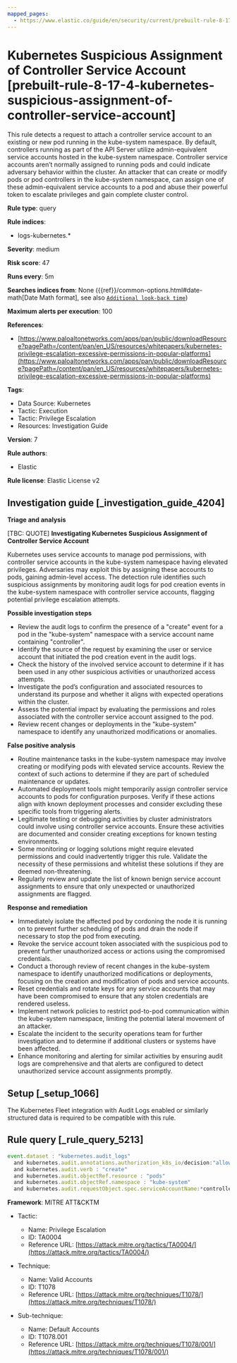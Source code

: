 ```yaml
---
mapped_pages:
  - https://www.elastic.co/guide/en/security/current/prebuilt-rule-8-17-4-kubernetes-suspicious-assignment-of-controller-service-account.html
---
```


# Kubernetes Suspicious Assignment of Controller Service Account [prebuilt-rule-8-17-4-kubernetes-suspicious-assignment-of-controller-service-account]

This rule detects a request to attach a controller service account to an existing or new pod running in the kube-system namespace. By default, controllers running as part of the API Server utilize admin-equivalent service accounts hosted in the kube-system namespace. Controller service accounts aren’t normally assigned to running pods and could indicate adversary behavior within the cluster. An attacker that can create or modify pods or pod controllers in the kube-system namespace, can assign one of these admin-equivalent service accounts to a pod and abuse their powerful token to escalate privileges and gain complete cluster control.

**Rule type**: query

**Rule indices**:

* logs-kubernetes.*

**Severity**: medium

**Risk score**: 47

**Runs every**: 5m

**Searches indices from**: None ({{ref}}/common-options.html#date-math[Date Math format], see also [`Additional look-back time`](docs-content://solutions/security/detect-and-alert/create-detection-rule.md#rule-schedule))

**Maximum alerts per execution**: 100

**References**:

* [https://www.paloaltonetworks.com/apps/pan/public/downloadResource?pagePath=/content/pan/en_US/resources/whitepapers/kubernetes-privilege-escalation-excessive-permissions-in-popular-platforms](https://www.paloaltonetworks.com/apps/pan/public/downloadResource?pagePath=/content/pan/en_US/resources/whitepapers/kubernetes-privilege-escalation-excessive-permissions-in-popular-platforms)

**Tags**:

* Data Source: Kubernetes
* Tactic: Execution
* Tactic: Privilege Escalation
* Resources: Investigation Guide

**Version**: 7

**Rule authors**:

* Elastic

**Rule license**: Elastic License v2

## Investigation guide [_investigation_guide_4204]

**Triage and analysis**

[TBC: QUOTE]
**Investigating Kubernetes Suspicious Assignment of Controller Service Account**

Kubernetes uses service accounts to manage pod permissions, with controller service accounts in the kube-system namespace having elevated privileges. Adversaries may exploit this by assigning these accounts to pods, gaining admin-level access. The detection rule identifies such suspicious assignments by monitoring audit logs for pod creation events in the kube-system namespace with controller service accounts, flagging potential privilege escalation attempts.

**Possible investigation steps**

* Review the audit logs to confirm the presence of a "create" event for a pod in the "kube-system" namespace with a service account name containing "controller".
* Identify the source of the request by examining the user or service account that initiated the pod creation event in the audit logs.
* Check the history of the involved service account to determine if it has been used in any other suspicious activities or unauthorized access attempts.
* Investigate the pod’s configuration and associated resources to understand its purpose and whether it aligns with expected operations within the cluster.
* Assess the potential impact by evaluating the permissions and roles associated with the controller service account assigned to the pod.
* Review recent changes or deployments in the "kube-system" namespace to identify any unauthorized modifications or anomalies.

**False positive analysis**

* Routine maintenance tasks in the kube-system namespace may involve creating or modifying pods with elevated service accounts. Review the context of such actions to determine if they are part of scheduled maintenance or updates.
* Automated deployment tools might temporarily assign controller service accounts to pods for configuration purposes. Verify if these actions align with known deployment processes and consider excluding these specific tools from triggering alerts.
* Legitimate testing or debugging activities by cluster administrators could involve using controller service accounts. Ensure these activities are documented and consider creating exceptions for known testing environments.
* Some monitoring or logging solutions might require elevated permissions and could inadvertently trigger this rule. Validate the necessity of these permissions and whitelist these solutions if they are deemed non-threatening.
* Regularly review and update the list of known benign service account assignments to ensure that only unexpected or unauthorized assignments are flagged.

**Response and remediation**

* Immediately isolate the affected pod by cordoning the node it is running on to prevent further scheduling of pods and drain the node if necessary to stop the pod from executing.
* Revoke the service account token associated with the suspicious pod to prevent further unauthorized access or actions using the compromised credentials.
* Conduct a thorough review of recent changes in the kube-system namespace to identify unauthorized modifications or deployments, focusing on the creation and modification of pods and service accounts.
* Reset credentials and rotate keys for any service accounts that may have been compromised to ensure that any stolen credentials are rendered useless.
* Implement network policies to restrict pod-to-pod communication within the kube-system namespace, limiting the potential lateral movement of an attacker.
* Escalate the incident to the security operations team for further investigation and to determine if additional clusters or systems have been affected.
* Enhance monitoring and alerting for similar activities by ensuring audit logs are comprehensive and that alerts are configured to detect unauthorized service account assignments promptly.


## Setup [_setup_1066]

The Kubernetes Fleet integration with Audit Logs enabled or similarly structured data is required to be compatible with this rule.


## Rule query [_rule_query_5213]

```js
event.dataset : "kubernetes.audit_logs"
  and kubernetes.audit.annotations.authorization_k8s_io/decision:"allow"
  and kubernetes.audit.verb : "create"
  and kubernetes.audit.objectRef.resource : "pods"
  and kubernetes.audit.objectRef.namespace : "kube-system"
  and kubernetes.audit.requestObject.spec.serviceAccountName:*controller
```

**Framework**: MITRE ATT&CKTM

* Tactic:

    * Name: Privilege Escalation
    * ID: TA0004
    * Reference URL: [https://attack.mitre.org/tactics/TA0004/](https://attack.mitre.org/tactics/TA0004/)

* Technique:

    * Name: Valid Accounts
    * ID: T1078
    * Reference URL: [https://attack.mitre.org/techniques/T1078/](https://attack.mitre.org/techniques/T1078/)

* Sub-technique:

    * Name: Default Accounts
    * ID: T1078.001
    * Reference URL: [https://attack.mitre.org/techniques/T1078/001/](https://attack.mitre.org/techniques/T1078/001/)



